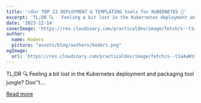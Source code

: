 ```yaml
---
title: '🔥Our TOP 13 DEPLOYMENT & TEMPLATING tools for KUBERNETES 🚀'
excerpt: 'TL;DR 🔍   Feeling a bit lost in the Kubernetes deployment and packaging tool jungle? Don''t...'
date: '2023-12-14'
coverImage: 'https://res.cloudinary.com/practicaldev/image/fetch/s--t1a4wWtm--/c_imagga_scale,f_auto,fl_progressive,h_420,q_auto,w_1000/https://dev-to-uploads.s3.amazonaws.com/uploads/articles/nj3ai4ftknhz1v7uciz6.png'
author:
  name: Koders
  picture: "assets/blog/authors/koders.png"
ogImage:
  url: 'https://res.cloudinary.com/practicaldev/image/fetch/s--t1a4wWtm--/c_imagga_scale,f_auto,fl_progressive,h_420,q_auto,w_1000/https://dev-to-uploads.s3.amazonaws.com/uploads/articles/nj3ai4ftknhz1v7uciz6.png'
---
```


TL;DR 🔍   Feeling a bit lost in the Kubernetes deployment and packaging tool jungle? Don''t...

[Read more](https://dev.to/glasskube/our-top-13-deployment-templating-tools-for-kubernetes-4mei)
